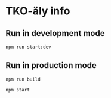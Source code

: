 # TKO-äly info
## Run in development mode
`npm run start:dev`
## Run in production mode
`npm run build`

`npm start`